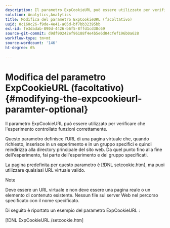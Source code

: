 ```yaml
---
description: Il parametro ExpCookieURL può essere utilizzato per verificare che l'esperimento controllato funzioni correttamente.
solution: Analytics,Analytics
title: Modifica del parametro ExpCookieURL (facoltativo)
uuid: 0c160c26-f9de-4e41-a05d-bf7bb32395bb
exl-id: fe3dadab-890d-4426-b6f5-8ffd1cd38c69
source-git-commit: d9df90242ef96188f4e4b5e6d04cfef196b0a628
workflow-type: tm+mt
source-wordcount: '146'
ht-degree: 6%

---
```


# Modifica del parametro ExpCookieURL (facoltativo){#modifying-the-expcookieurl-paramter-optional}

Il parametro ExpCookieURL può essere utilizzato per verificare che l&#39;esperimento controllato funzioni correttamente.

Questo parametro definisce l’URL di una pagina virtuale che, quando richiesto, inserisce in un esperimento e in un gruppo specifici e quindi reindirizza alla directory principale del sito web. Da quel punto fino alla fine dell&#39;esperimento, fai parte dell&#39;esperimento e del gruppo specificati.

La pagina predefinita per questo parametro è [!DNL setcookie.htm], ma puoi utilizzare qualsiasi URL virtuale valido.

>[!NOTE]
>
>Deve essere un URL virtuale e non deve essere una pagina reale o un elemento di contenuto esistente. Nessun file sul server Web nel percorso specificato con il nome specificato.

Di seguito è riportato un esempio del parametro ExpCookieURL :

[!DNL ExpCookieURL /setcookie.htm]
